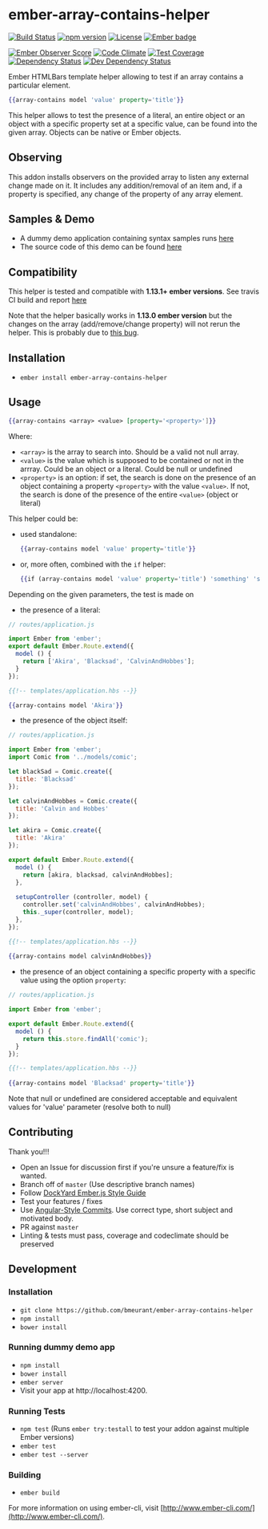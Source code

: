 # ember-array-contains-helper 

[![Build Status](https://travis-ci.org/bmeurant/ember-array-contains-helper.svg?branch=master)](https://travis-ci.org/bmeurant/ember-array-contains-helper)
[![npm version](https://img.shields.io/npm/v/ember-array-contains-helper.svg)](https://www.npmjs.com/package/ember-array-contains-helper)
[![License](https://img.shields.io/badge/license-MIT-blue.svg)](LICENSE.md)
[![Ember badge](https://embadge.io/v1/badge.svg?start=1.13.1&label=ember)](http://embadge.io/)

[![Ember Observer Score](http://emberobserver.com/badges/ember-array-contains-helper.svg)](http://emberobserver.com/addons/ember-array-contains-helper)
[![Code Climate](https://codeclimate.com/github/bmeurant/ember-array-contains-helper/badges/gpa.svg)](https://codeclimate.com/github/bmeurant/ember-array-contains-helper)
[![Test Coverage](https://coveralls.io/repos/github/bmeurant/ember-array-contains-helper/badge.svg?branch=master&service=github)](https://coveralls.io/github/bmeurant/ember-array-contains-helper?branch=master)
[![Dependency Status](https://david-dm.org/bmeurant/ember-array-contains-helper.svg)](https://david-dm.org/bmeurant/ember-array-contains-helper)
[![Dev Dependency Status](https://david-dm.org/bmeurant/ember-array-contains-helper/dev-status.svg)](https://david-dm.org/bmeurant/ember-array-contains-helper#info=devDependencies)

Ember HTMLBars template helper allowing to test if an array contains a particular element.

```hbs
{{array-contains model 'value' property='title'}}
``` 
 
This helper allows to test the presence of a literal, an entire object or an object with
a specific property set at a specific value, can be found into the given array. Objects can
be native or Ember objects.

## Observing

This addon installs observers on the provided array to listen any external change made on it. It includes any addition/removal
of an item and, if a property is specified, any change of the property of any array element.

## Samples & Demo

* A dummy demo application containing syntax samples runs [here](http://baptiste.meurant.io/ember-array-contains-helper/)
* The source code of this demo can be found [here](https://github.com/bmeurant/ember-array-contains-helper/blob/master/tests/dummy/app/templates/application.hbs)

## Compatibility

This helper is tested and compatible with **1.13.1+ ember versions**. See travis CI build and report [here](https://travis-ci.org/bmeurant/ember-array-contains-helper)

Note that the helper basically works in **1.13.0 ember version** but the changes on the array (add/remove/change property) will
not rerun the helper. This is probably due to [this bug](https://github.com/emberjs/ember.js/pull/11445).

## Installation

* `ember install ember-array-contains-helper`

## Usage

```hbs
{{array-contains <array> <value> [property='<property>']}}
```

Where:

* `<array>` is the array to search into. Should be a valid not null array.
* `<value>` is the value which is supposed to be contained or not in the arrray. Could be an object or a literal.
Could be null or undefined
* `<property>` is an option: if set, the search is done on the presence of an object containing a
property `<property>` with the value `<value>`. If not, the search is done of the presence of the entire
`<value>` (object or literal)

This helper could be:

* used standalone: 
   ```hbs
   {{array-contains model 'value' property='title'}}
   ``` 
   
* or, more often, combined with the ``if`` helper: 
   ```hbs
   {{if (array-contains model 'value' property='title') 'something' 'something else'}}
   ```

Depending on the given parameters, the test is made on

* the presence of a literal:
  
```javascript
// routes/application.js

import Ember from 'ember';
export default Ember.Route.extend({
  model () {
    return ['Akira', 'Blacksad', 'CalvinAndHobbes'];
  }
});
```

```hbs
{{!-- templates/application.hbs --}}

{{array-contains model 'Akira'}}
```
   
* the presence of the object itself:
   
```javascript
// routes/application.js

import Ember from 'ember';
import Comic from '../models/comic';

let blackSad = Comic.create({
  title: 'Blacksad'
});

let calvinAndHobbes = Comic.create({
  title: 'Calvin and Hobbes'
});

let akira = Comic.create({
  title: 'Akira'
});

export default Ember.Route.extend({
  model () {
    return [akira, blacksad, calvinAndHobbes];
  },
  
  setupController (controller, model) {
    controller.set('calvinAndHobbes', calvinAndHobbes);
    this._super(controller, model);
  },
});
```

```hbs
{{!-- templates/application.hbs --}}
   
{{array-contains model calvinAndHobbes}}
```
   
* the presence of an object containing a specific property with a specific value using the option ``property``:

```javascript
// routes/application.js

import Ember from 'ember';

export default Ember.Route.extend({
  model () {
    return this.store.findAll('comic');
  }
});
```

```hbs
{{!-- templates/application.hbs --}}
   
{{array-contains model 'Blacksad' property='title'}}
```

Note that null or undefined are considered acceptable and equivalent values for 'value' parameter (resolve both to null)

## Contributing

Thank you!!!

 - Open an Issue for discussion first if you're unsure a feature/fix is wanted.
 - Branch off of `master` (Use descriptive branch names)
 - Follow [DockYard Ember.js Style Guide](https://github.com/DockYard/styleguides/blob/master/engineering/ember.md)
 - Test your features / fixes
 - Use [Angular-Style Commits](https://github.com/angular/angular.js/blob/v1.4.8/CONTRIBUTING.md#-submission-guidelines). Use correct type, short subject and motivated body.
 - PR against `master`
 - Linting & tests must pass, coverage and codeclimate should be preserved

## Development

### Installation

* `git clone https://github.com/bmeurant/ember-array-contains-helper`
* `npm install`
* `bower install`

### Running dummy demo app

* `npm install`
* `bower install`
* `ember server`
* Visit your app at http://localhost:4200.

### Running Tests

* `npm test` (Runs `ember try:testall` to test your addon against multiple Ember versions)
* `ember test`
* `ember test --server`

### Building

* `ember build`

For more information on using ember-cli, visit [http://www.ember-cli.com/](http://www.ember-cli.com/).
